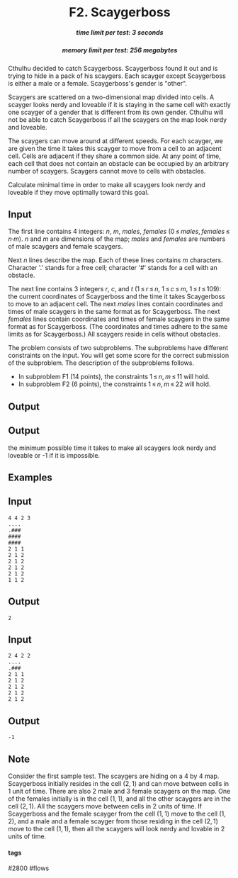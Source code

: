 <h1 style='text-align: center;'> F2. Scaygerboss</h1>

<h5 style='text-align: center;'>time limit per test: 3 seconds</h5>
<h5 style='text-align: center;'>memory limit per test: 256 megabytes</h5>

Cthulhu decided to catch Scaygerboss. Scaygerboss found it out and is trying to hide in a pack of his scaygers. Each scayger except Scaygerboss is either a male or a female. Scaygerboss's gender is "other".

Scaygers are scattered on a two-dimensional map divided into cells. A scayger looks nerdy and loveable if it is staying in the same cell with exactly one scayger of a gender that is different from its own gender. Cthulhu will not be able to catch Scaygerboss if all the scaygers on the map look nerdy and loveable.

The scaygers can move around at different speeds. For each scayger, we are given the time it takes this scayger to move from a cell to an adjacent cell. Cells are adjacent if they share a common side. At any point of time, each cell that does not contain an obstacle can be occupied by an arbitrary number of scaygers. Scaygers cannot move to cells with obstacles.

Calculate minimal time in order to make all scaygers look nerdy and loveable if they move optimally toward this goal.

## Input

The first line contains 4 integers: *n*, *m*, *males*, *females* (0 ≤ *males*, *females* ≤ *n*·*m*). *n* and *m* are dimensions of the map; *males* and *females* are numbers of male scaygers and female scaygers.

Next *n* lines describe the map. Each of these lines contains *m* characters. Character '.' stands for a free cell; character '#' stands for a cell with an obstacle.

The next line contains 3 integers *r*, *c*, and *t* (1 ≤ *r* ≤ *n*, 1 ≤ *c* ≤ *m*, 1 ≤ *t* ≤ 109): the current coordinates of Scaygerboss and the time it takes Scaygerboss to move to an adjacent cell. The next *males* lines contain coordinates and times of male scaygers in the same format as for Scaygerboss. The next *females* lines contain coordinates and times of female scaygers in the same format as for Scaygerboss. (The coordinates and times adhere to the same limits as for Scaygerboss.) All scaygers reside in cells without obstacles.

The problem consists of two subproblems. The subproblems have different constraints on the input. You will get some score for the correct submission of the subproblem. The description of the subproblems follows.

* In subproblem F1 (14 points), the constraints 1 ≤ *n*, *m* ≤ 11 will hold.
* In subproblem F2 (6 points), the constraints 1 ≤ *n*, *m* ≤ 22 will hold.
## Output

## Output

 the minimum possible time it takes to make all scaygers look nerdy and loveable or -1 if it is impossible.

## Examples

## Input


```
4 4 2 3  
....  
.###  
####  
####  
2 1 1  
2 1 2  
2 1 2  
2 1 2  
2 1 2  
1 1 2  

```
## Output


```
2  

```
## Input


```
2 4 2 2  
....  
.###  
2 1 1  
2 1 2  
2 1 2  
2 1 2  
2 1 2  

```
## Output


```
-1  

```
## Note

Consider the first sample test. The scaygers are hiding on a 4 by 4 map. Scaygerboss initially resides in the cell (2, 1) and can move between cells in 1 unit of time. There are also 2 male and 3 female scaygers on the map. One of the females initially is in the cell (1, 1), and all the other scaygers are in the cell (2, 1). All the scaygers move between cells in 2 units of time. If Scaygerboss and the female scayger from the cell (1, 1) move to the cell (1, 2), and a male and a female scayger from those residing in the cell (2, 1) move to the cell (1, 1), then all the scaygers will look nerdy and lovable in 2 units of time.



#### tags 

#2800 #flows 